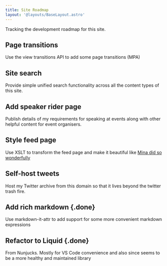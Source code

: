 ```yaml
---
title: Site Roadmap
layout: '@layouts/BaseLayout.astro'
---
```


Tracking the development roadmap for this site.

<div class="roadmap">

## Page transitions
Use the view transitions API to add some page transitions (MPA)

## Site search
Provide simple unified search functionality across all the content types of this site.

## Add speaker rider page
Publish details of my requirements for speaking at events along with other helpful content for event organisers.

## Style feed page
Use XSLT to transform the feed page and make it beautiful like [Mina did so wonderfully](https://mina.codes/feed.xml)

## Self-host tweets
Host my Twitter archive from this domain so that it lives beyond the twitter trash fire.

## Add rich markdown {.done}
Use markdown-it-attr to add support for some more convenient markdown expressions

## Refactor to Liquid {.done}
From Nunjucks. Mostly for VS Code convenience and also since seems to be a more healthy and maintained library

</div>
